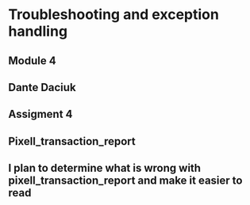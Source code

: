 # Troubleshooting and exception handling
## Module 4
## Dante Daciuk
## Assigment 4
## Pixell_transaction_report
## I plan to determine what is wrong with pixell_transaction_report and make it easier to read 